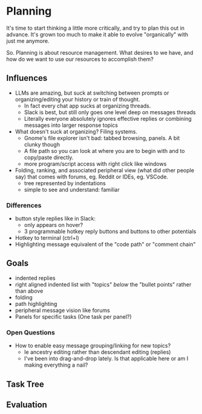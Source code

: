 # Planning

It's time to start thinking a little more critically, and try to plan this out in advance. It's grown too much to make it able to evolve "organically" with just me anymore.

So. Planning is about resource management. What desires to we have, and how do we want to use our resources to accomplish them?

## Influences

- LLMs are amazing, but suck at switching between prompts or organizing/editing your history or train of thought.
  - In fact every chat app sucks at organizing threads.
  - Slack is best, but still only goes one level deep on messages threads
  - Literally everyone absolutely ignores effective replies or combining messages into larger response topics
- What doesn't suck at organizing? Filing systems.
  - Gnome's file explorer isn't bad: tabbed browsing, panels. A bit clunky though
  - A file path so you can look at where you are to begin with and to copy/paste directly.
  - more program/script access with right click like windows
- Folding, ranking, and associated peripheral view (what did other people say) that comes with forums, eg. Reddit or IDEs, eg. VSCode.
  - tree represented by indentations
  - simple to see and understand: familiar

### Differences

- button style replies like in Slack:
  - only appears on hover?
  - 3 programmable hotkey reply buttons and buttons to other potentials
- Hotkey to terminal (ctrl+l)
- Highlighting message equivalent of the "code path" or "comment chain"

## Goals

- indented replies
- right aligned indented list with "topics" *below* the "bullet points" rather than above
- folding
- path highlighting
- peripheral message vision like forums
- Panels for specific tasks (One task per panel?)

### Open Questions

- How to enable easy message grouping/linking for new topics?
  - Ie ancestry editing rather than descendant editing (replies)
  - I've been into drag-and-drop lately. Is that applicable here or am I making everything a nail?

## Task Tree

## Evaluation
